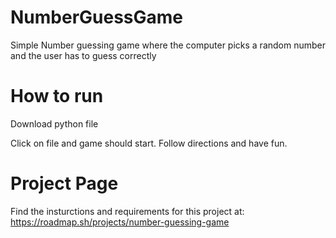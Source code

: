 # NumberGuessGame
Simple Number guessing game where the computer picks a random number and the user has to guess correctly

# How to run 
Download python file

Click on file and game should start. Follow directions and have fun.

# Project Page
Find the insturctions and requirements for this project at: https://roadmap.sh/projects/number-guessing-game
